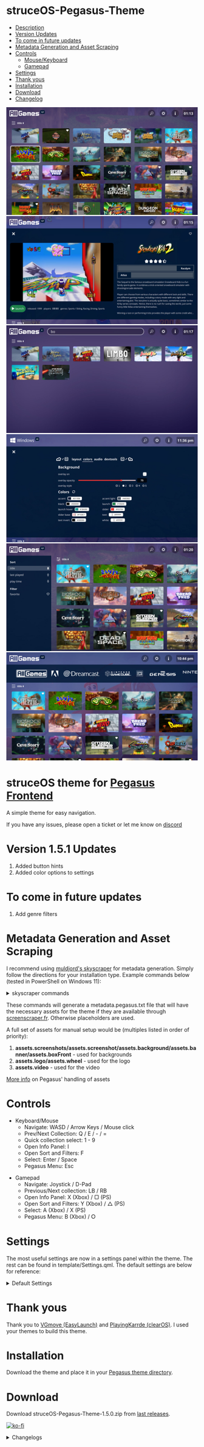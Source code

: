 # struceOS-Pegasus-Theme

- [Description](#description)
- [Version Updates](#current-version)
- [To come in future updates](#to-come)
- [Metadata Generation and Asset Scraping](#meta-data)
- [Controls](#controls)
    - [Mouse/Keyboard](#controls-mkb)
    - [Gamepad](#controls-gamepad)
- [Settings](#settings)
- [Thank yous](#thank-yous)
- [Installation](#installation)
- [Download](#download)
- [Changelog](#changelog)

![screenshot_1](.meta/screenshot_1.jpg)
![screenshot_2](.meta/screenshot_2.jpg)
![screenshot_3](.meta/screenshot_3.jpg)
![screenshot_4](.meta/screenshot_4.jpg)
![screenshot_5](.meta/screenshot_5.jpg)
![screenshot_6](.meta/screenshot_6.jpg)

<a id="description"></a>
# struceOS theme for [Pegasus Frontend](http://pegasus-frontend.org/)
A simple theme for easy navigation.

If you have any issues, please open a ticket or let me know on [discord](https://discord.gg/Pa92b2Q2pa)

<a id="current-version"></a>
# Version 1.5.1 Updates
1. Added button hints
2. Added color options to settings

<a id="to-come"></a>
# To come in future updates
1. Add genre filters

<a id="meta-data"></a>
# Metadata Generation and Asset Scraping
I recommend using [muldjord's skyscraper](https://github.com/muldjord/skyscraper) for metadata generation. Simply follow the directions for your installation type. Example commands below (tested in PowerShell on Windows 11):

<details>
    <summary>skyscraper commands</summary>

I set up my emulators for pegasus as such:
    
    /Emulators
        /Dreamcast
        /Gamecube
        /Genesis
        /N64
        /PS2
            /_games
                (contains all roms)
            /_media
                (will store assets dowloaded by skyscraper)
            /_emulator
                (usually named the same as the emulator eg: _PCSX2)
        /Switch

config.ini and struceos-artwork.xml can be found in skyscraper-config or can be created manually

Add to config.ini: 

    [screenscraper]
    videos="true"

    [pegasus]
    videos="true"

struceos-artwork.xml:

    <?xml version="1.0" encoding="UTF-8"?>
    <artwork>
        <output type="screenshot" resource="screenshot"/>
        <output type="wheel" resource="wheel"/>
    </artwork>

Commands:

    Pull data:
    skyscraper -p {platform} -s {source} -i {path/to/roms} --region {eu, us, jp, wor} --refresh

    skyscraper -p ps2 -s screenscraper -i f:\Games\Emulators\PS2\_games --region us --refresh

    Output metadata.pegasus.txt:
    skyscraper -p {platform} -f pegasus -a {path/to/struceos-artwork.xml} -e "{path/to/emulator} {file.path}" -i {path/to/roms} -g {output/path/metadata.pegasus.txt} -o {output/path/assets}

    skyscraper -p ps2 -f pegasus -a "[REDACTED]\Local\pegasus-frontend\themes\struceOS-Pegasus-Theme-main\skyscraper-config\struceos-artwork.xml" -e "_PCSX2\pcsx2-qt.exe {file.path}" -i f:\Games\Emulators\PS2\_games -g f:\Games\Emulators\PS2 -o f:\Games\Emulators\PS2\_media

</details>

These commands will generate a metadata.pegasus.txt file that will have the necessary assets for the theme if they are available through [screenscraper.fr](https://www.screenscraper.fr/). Otherwise placeholders are used.

A full set of assets for manual setup would be (multiples listed in order of priority):
1. **assets.screenshots/assets.screenshot/assets.background/assets.banner/assets.boxFront** - used for backgrounds
2. **assets.logo/assets.wheel** - used for the logo
3. **assets.video** - used for the video

[More info](https://pegasus-frontend.org/docs/themes/api/#assets) on Pegasus' handling of assets

# Controls
<a id="controls-mkb"></a>
- Keyboard/Mouse
    - Navigate: WASD / Arrow Keys / Mouse click
    - Prev/Next Collection: Q / E / - / =
    - Quick collection select: 1 - 9
    - Open Info Panel: I
    - Open Sort and Filters: F
    - Select: Enter / Space
    - Pegasus Menu: Esc

<a id="controls-gamepad"></a>
- Gamepad
    - Navigate: Joystick / D-Pad
    - Previous/Next collection: LB / RB
    - Open Info Panel: X (Xbox) / ▢ (PS)
    - Open Sort and Filters: Y (Xbox) / △ (PS)
    - Select: A (Xbox) / X (PS)
    - Pegasus Menu: B (Xbox) / ⭘

# Settings
The most useful settings are now in a settings panel within the theme. The rest can be found in template/Settings.qml. The default settings are below for reference:

<details>
    <summary>Default Settings</summary>

    //fonts
    property string fontFamilyRegular: 
        "assets/fonts/Open Sans/OpenSans-Regular.ttf"
    property string fontFamilyBold: 
        "assets/fonts/Open Sans/OpenSans-Bold.ttf"

    //ui
    property int hover_speed: 100
    
    property string headerSize: api.memory.get("struceOS_ui_headerSize") || "m"

    property bool twelvehour: 
        api.memory.get("struceOS_ui_twelvehour") != undefined ?
            api.memory.get("struceOS_ui_twelvehour") : true

    property bool buttonHints:
        api.memory.get("struceOS_ui_buttonHints") != undefined ?
            api.memory.get("struceOS_ui_buttonHints") : true
            
    //audio
        //video
        property bool videoMute:
            api.memory.get("struceOS_video_videoMute") != undefined ?
                api.memory.get("struceOS_video_videoMute") : true

        property real videoVolume: api.memory.get("struceOS_video_volume") || 0.40
    
        //ui
        property bool uiMute: 
            api.memory.get("struceOS_ui_Mute") != undefined ?
                api.memory.get("struceOS_ui_Mute") : false

        property real uiVolume: api.memory.get("struceOS_ui_volume") || 0.40

    //game_layout
    property int columns: api.memory.get("struceOS_gameLayout_columns") || 5

    property bool lastPlayed: 
        api.memory.get("struceOS_gameLayout_lastPlayed") != undefined ?
            api.memory.get("struceOS_gameLayout_lastPlayed") : true

    property bool allGames: 
        api.memory.get("struceOS_gameLayout_allGames") != undefined ?
            api.memory.get("struceOS_gameLayout_allGames") : true

    property bool showThumbs: 
        api.memory.get("struceOS_gameLayout_thumbnails") != undefined ?
            api.memory.get("struceOS_gameLayout_thumbnails") : true

    //background
    property bool bgOverlayOn:
        api.memory.get("struceOS_background_overlayOn") != undefined ?
            api.memory.get("struceOS_background_overlayOn") : true

    property real bgOverlayOpacity: api.memory.get("struceOS_background_overlayOpacity") || 0.75

    property string bgOverlay:
        api.memory.get("struceOS_background_overlaySource") != undefined ?
            api.memory.get("struceOS_background_overlaySource") : images.overlay_0002

    //devtools
    property bool enableDevTools:
        api.memory.get("struceOS_dev_enableDevTools") != undefined ?
            api.memory.get("struceOS_dev_enableDevTools") : false


    property real consoleLogBackground: api.memory.get("struceOS_dev_log_opacity") || 0.6

    property string version: "1.5.1"
    property string author: "strucep"
    property string name: "struceOS"
    property string details: "struceOS v" + version + (working ? "-working" : "")

    property bool working: false

    //Colors
    property var theme: 
        api.memory.get("struceOS_theme_colors") != undefined ?
            api.memory.get("struceOS_theme_colors") : default_theme
    
    property var default_theme: {
            "accent": "#011936",
            "accent_light": "#465362",
            "black": "#000000",
            "border": addAlphaToHex(0.6, "#FFFFFF"),
            "launch": "#1E824C",
            "launch_hover": "#1BA39C",
            "slider": "#FE3734",
            "slider_base": "#F1C8C7",
            "t": "transparent",
            "text": "#FFFFFF",
            "text_invert": "#000000",
            "white": "#FFFFFF",
        }

    property string color_accent: theme.accent
    property string color_accent_light: theme.accent_light
    property string color_slider: theme.slider
    property string color_slider_base: theme.slider_base
    property string color_launch: theme.launch
    property string color_launch_hover: theme.launch_hover
    property string color_border: theme.border
    property string color_text: theme.text
    property string color_text_invert: theme.text_invert
    property string color_black: theme.black
    property string color_white: theme.white
    property string color_t: theme.t
</details>

# Thank yous
Thank you to [VGmove (EasyLaunch)](https://github.com/VGmove/EasyLaunch) and [PlayingKarrde (clearOS)](https://github.com/PlayingKarrde/clearOS). I used your themes to build this theme.

# Installation
Download the theme and place it in your [Pegasus theme directory](http://pegasus-frontend.org/docs/user-guide/installing-themes/).

# Download
Download struceOS-Pegasus-Theme-1.5.0.zip from [last releases](https://github.com/strucep/struceOS-Pegasus-Theme/releases).

[![ko-fi](https://ko-fi.com/img/githubbutton_sm.svg)](https://ko-fi.com/I2I2ZB6VK)

<a id="changelog"></a>
<details>
    <summary>Changelogs</summary>

## 1.5.1
```
1. Added button hints
2. Added color options to settings
```

## 1.5.0 

```
1. Moved panel items to new window
2. Added sort/filter menu
3. Added navigation for controllers/kb to all menus
4. Removed old code
5. Finished rewrite to simplify for now
```

## 1.4.1 - Unreleased

```
1. Moved sort/filter to top of gameView
2. Changed thumbnails to gameOS style
3. Continue rewrite to simplify
```

## 1.4.0 

```
1. Start of rewrite to simplify logic and improve modularity
2. Added a clock
3. Redesigned collection list
```

## 1.3.2 

```
1. Added UI Mute setting
2. Updated getAsset() function to getAssets()
3. Reworked asset usage to better fit Skyscraper output
4. Changed Search to match any title containing the search term
```

## 1.3.1

```
1. Added favorite toggle to gameView
2. Fixed favorite icon placement in gameView
3. Added text labels to games with default banner image
4. Changed game count to update with filters
5. Updated gameView controls to use built in functions
```

## 1.3.0

```
1. Updated collection logos
2. Simplified toggling panels
3. Fixed background images when searching
4. Changed audio files for UI sounds
5. Updated header layout and functions
6. Updated info panel layout and functions
```

## 1.2.1

```
1. Added All Games to the collection dropdown menu
2. Collection dropdown resizes to list length if shorter than the full window
3. Removed clog statements from testing
```

## 1.2.0

```
1. Added game count to collection title
2. Added collection dropdown menu
```

## 1.1.0

```
1. Split theme.qml into separate files for easier editing
2. Moved common functions to js
2. Updated header logic
3. Added Search functionality
4. Added an in app Settings panel
5. Added an All Games collection 
6. Fixed GoG and Steam collections
```

## 1.0.1

```
1. Fixed audio discrepancies in button presses
2. Fixed unused settings properties
3. Added additional settings to the customizable settings
```

## 1.0.0

```
1. Initial release.
```
</details>